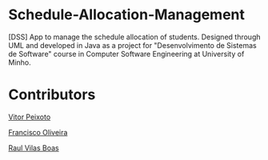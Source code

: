 # Schedule-Allocation-Management
[DSS] App to manage the schedule allocation of students. Designed through UML and developed in Java as a project for "Desenvolvimento de Sistemas de Software" course in Computer Software Engineering at University of Minho.

# Contributors

[Vitor Peixoto](https://github.com/VitorPeixoto97)

[Francisco Oliveira](https://github.com/Tibblue)

[Raul Vilas Boas](https://github.com/MrBoas)
